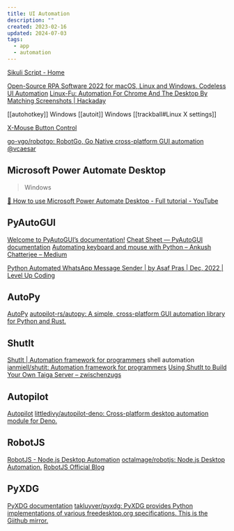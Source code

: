 ```yaml
---
title: UI Automation
description: ""
created: 2023-02-16
updated: 2024-07-03
tags:
  - app
  - automation
---
```


[Sikuli Script - Home](http://www.sikuli.org/)

[Open-Source RPA Software 2022 for macOS, Linux and Windows. Codeless UI Automation](https://ui.vision/rpa)
[Linux-Fu: Automation For Chrome And The Desktop By Matching Screenshots | Hackaday](https://hackaday.com/2020/06/15/linux-fu-automation-for-chrome-and-the-desktop-by-matching-screenshots/)

[[autohotkey]] Windows
[[autoit]] Windows
[[trackball#Linux X settings]]

[X-Mouse Button Control](https://www.highrez.co.uk/downloads/xmousebuttoncontrol.htm)

[go-vgo/robotgo: RobotGo, Go Native cross-platform GUI automation @vcaesar](https://github.com/go-vgo/robotgo)

## Microsoft Power Automate Desktop

> Windows

[🤖 How to use Microsoft Power Automate Desktop - Full tutorial - YouTube](https://www.youtube.com/watch?v=IQ_KpBC8fwo)

## PyAutoGUI

[Welcome to PyAutoGUI’s documentation!](https://pyautogui.readthedocs.io/en/latest/)
[Cheat Sheet — PyAutoGUI documentation](https://pyautogui.readthedocs.io/en/latest/cheatsheet.html)
[Automating keyboard and mouse with Python – Ankush Chatterjee – Medium](https://medium.com/@ankushc/automating-keyboard-and-mouse-with-python-985432e4b3bf)

[Python Automated WhatsApp Message Sender | by Asaf Pras | Dec, 2022 | Level Up Coding](https://levelup.gitconnected.com/python-automated-whatsapp-message-sender-db488c8c6bc7)

## AutoPy

[AutoPy](https://www.autopy.org/)
[autopilot-rs/autopy: A simple, cross-platform GUI automation library for Python and Rust.](https://github.com/autopilot-rs/autopy)

## ShutIt

[ShutIt | Automation framework for programmers](http://ianmiell.github.io/shutit/) shell automation
[ianmiell/shutit: Automation framework for programmers](https://github.com/ianmiell/shutit)
[Using ShutIt to Build Your Own Taiga Server – zwischenzugs](https://zwischenzugs.com/2014/10/07/using-shutit-to-build-your-own-taiga-server/)

## Autopilot

[Autopilot](https://autopilot.mod.land/#/)
[littledivy/autopilot-deno: Cross-platform desktop automation module for Deno.](https://github.com/littledivy/autopilot-deno)

## RobotJS

[RobotJS - Node.js Desktop Automation](http://robotjs.io/)
[octalmage/robotjs: Node.js Desktop Automation.](https://github.com/octalmage/robotjs)
[RobotJS Official Blog](http://blog.robotjs.io/)

## PyXDG

[PyXDG documentation](https://pyxdg.readthedocs.io/en/latest/index.html)
[takluyver/pyxdg: PyXDG provides Python implementations of various freedesktop.org specifications. This is the Giithub mirror.](https://github.com/takluyver/pyxdg)
